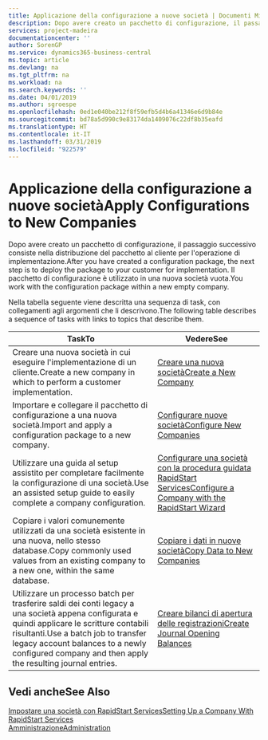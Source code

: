 ```yaml
---
title: Applicazione della configurazione a nuove società | Documenti Microsoft
description: Dopo avere creato un pacchetto di configurazione, il passaggio successivo consiste nella distribuzione del pacchetto al cliente per l'operazione di implementazione. Utilizzare la configurazione con una nuova società vuota.
services: project-madeira
documentationcenter: ''
author: SorenGP
ms.service: dynamics365-business-central
ms.topic: article
ms.devlang: na
ms.tgt_pltfrm: na
ms.workload: na
ms.search.keywords: ''
ms.date: 04/01/2019
ms.author: sgroespe
ms.openlocfilehash: 0ed1e040be212f8f59efb5d4b6a41346e6d9b84e
ms.sourcegitcommit: bd78a5d990c9e83174da1409076c22df8b35eafd
ms.translationtype: HT
ms.contentlocale: it-IT
ms.lasthandoff: 03/31/2019
ms.locfileid: "922579"
---
```

# <a name="apply-configurations-to-new-companies"></a><span data-ttu-id="d293d-104">Applicazione della configurazione a nuove società</span><span class="sxs-lookup"><span data-stu-id="d293d-104">Apply Configurations to New Companies</span></span>
<span data-ttu-id="d293d-105">Dopo avere creato un pacchetto di configurazione, il passaggio successivo consiste nella distribuzione del pacchetto al cliente per l'operazione di implementazione.</span><span class="sxs-lookup"><span data-stu-id="d293d-105">After you have created a configuration package, the next step is to deploy the package to your customer for implementation.</span></span> <span data-ttu-id="d293d-106">Il pacchetto di configurazione è utilizzato in una nuova società vuota.</span><span class="sxs-lookup"><span data-stu-id="d293d-106">You work with the configuration package within a new empty company.</span></span>  

 <span data-ttu-id="d293d-107">Nella tabella seguente viene descritta una sequenza di task, con collegamenti agli argomenti che li descrivono.</span><span class="sxs-lookup"><span data-stu-id="d293d-107">The following table describes a sequence of tasks with links to topics that describe them.</span></span>

|<span data-ttu-id="d293d-108">**Task**</span><span class="sxs-lookup"><span data-stu-id="d293d-108">**To**</span></span>|<span data-ttu-id="d293d-109">**Vedere**</span><span class="sxs-lookup"><span data-stu-id="d293d-109">**See**</span></span>|  
|------------|-------------|  
|<span data-ttu-id="d293d-110">Creare una nuova società in cui eseguire l'implementazione di un cliente.</span><span class="sxs-lookup"><span data-stu-id="d293d-110">Create a new company in which to perform a customer implementation.</span></span>|[<span data-ttu-id="d293d-111">Creare una nuova società</span><span class="sxs-lookup"><span data-stu-id="d293d-111">Create a New Company</span></span>](admin-how-to-create-a-new-company.md)|  
|<span data-ttu-id="d293d-112">Importare e collegare il pacchetto di configurazione a una nuova società.</span><span class="sxs-lookup"><span data-stu-id="d293d-112">Import and apply a configuration package to a new company.</span></span>|[<span data-ttu-id="d293d-113">Configurare nuove società</span><span class="sxs-lookup"><span data-stu-id="d293d-113">Configure New Companies</span></span>](admin-how-to-configure-new-companies.md)|  
|<span data-ttu-id="d293d-114">Utilizzare una guida al setup assistito per completare facilmente la configurazione di una società.</span><span class="sxs-lookup"><span data-stu-id="d293d-114">Use an assisted setup guide to easily complete a company configuration.</span></span>|[<span data-ttu-id="d293d-115">Configurare una società con la procedura guidata RapidStart Services</span><span class="sxs-lookup"><span data-stu-id="d293d-115">Configure a Company with the RapidStart Wizard</span></span>](admin-how-to-configure-a-company-with-the-rapidstart-wizard.md)|
|<span data-ttu-id="d293d-116">Copiare i valori comunemente utilizzati da una società esistente in una nuova, nello stesso database.</span><span class="sxs-lookup"><span data-stu-id="d293d-116">Copy commonly used values from an existing company to a new one, within the same database.</span></span>|[<span data-ttu-id="d293d-117">Copiare i dati in nuove società</span><span class="sxs-lookup"><span data-stu-id="d293d-117">Copy Data to New Companies</span></span>](admin-how-to-copy-data-to-new-companies.md)|  
|<span data-ttu-id="d293d-118">Utilizzare un processo batch per trasferire saldi dei conti legacy a una società appena configurata e quindi applicare le scritture contabili risultanti.</span><span class="sxs-lookup"><span data-stu-id="d293d-118">Use a batch job to transfer legacy account balances to a newly configured company and then apply the resulting journal entries.</span></span>|[<span data-ttu-id="d293d-119">Creare bilanci di apertura delle registrazioni</span><span class="sxs-lookup"><span data-stu-id="d293d-119">Create Journal Opening Balances</span></span>](admin-how-to-create-journal-opening-balances.md)|  

## <a name="see-also"></a><span data-ttu-id="d293d-120">Vedi anche</span><span class="sxs-lookup"><span data-stu-id="d293d-120">See Also</span></span>  
[<span data-ttu-id="d293d-121">Impostare una società con RapidStart Services</span><span class="sxs-lookup"><span data-stu-id="d293d-121">Setting Up a Company With RapidStart Services</span></span>](admin-set-up-a-company-with-rapidstart.md)  
[<span data-ttu-id="d293d-122">Amministrazione</span><span class="sxs-lookup"><span data-stu-id="d293d-122">Administration</span></span>](admin-setup-and-administration.md)
